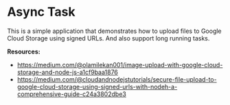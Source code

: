 # Async Task

This is a simple application that demonstrates how to upload files to Google Cloud Storage using signed URLs. And also support long running tasks.

**Resources:**

- <https://medium.com/@olamilekan001/image-upload-with-google-cloud-storage-and-node-js-a1cf9baa1876>
- <https://medium.com/@cloudandnodejstutorials/secure-file-upload-to-google-cloud-storage-using-signed-urls-with-nodeh-a-comprehensive-guide-c24a3802dbe3>
